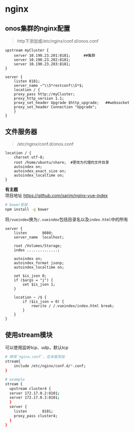# nginx
## onos集群的nginx配置  
>http下添加或/etc/nginx/conf.d/onos.conf

```nginx
upstream myCluster {
    server 10.190.23.201:8181;      ##集群
    server 10.190.23.202:8181;
    server 10.190.23.203:8181;
} 

server {
    listen 8181;
    server_name ~^\\S*restconf\\S*$;
    location / {
    proxy_pass http://myCluster;
    proxy_http_version 1.1;
    proxy_set_header Upgrade $http_upgrade;   ##websocket
    proxy_set_header Connection "Upgrade";
    }
}
```

## 文件服务器
> /etc/nginx/conf.d/onos.conf 

```nginx
location / {
    charset utf-8; 
    root /home/ubuntu/share;  #更改为代理的文件目录
    autoindex on; 
    autoindex_exact_size on; 
    autoindex_localtime on; 
}
```

**有主题**  
项目地址 https://github.com/sarim/nginx-vue-index
```bash
# bower安装
npm install -g bower
```
将`/vueindex`换为`/.vueindex`包括目录名以及`index.html`中的所有
```nginx
server {
    listen       8080;
    server_name  localhost;

    root /Volumes/Storage;
    index ..............;
    
    autoindex on;
    autoindex_format jsonp;
    autoindex_localtime on;
    
    set $is_json 0;
    if ($args = "j") {
        set $is_json 1;
    }

    location ~ /$ {
        if ($is_json = 0) {
            rewrite / /.vueindex/index.html break;
        }
    }
}
```

## 使用stream模块
可以使用监听tcp、udp，默认tcp
```bash
# 修改`nginx.conf`，在末尾添加
stream{
    include /etc/nginx/conf.d/*.conf;
}
```
```bash
# example
stream {                                                           
  upstream cluster4 {                                                        
  server 172.17.0.2:8101;                                        
  server 172.17.0.3:8101;                   
  }                                                                          
  server {                                                       
    listen       8101;                                             
    proxy_pass cluster4; 
  }                                             
}
```